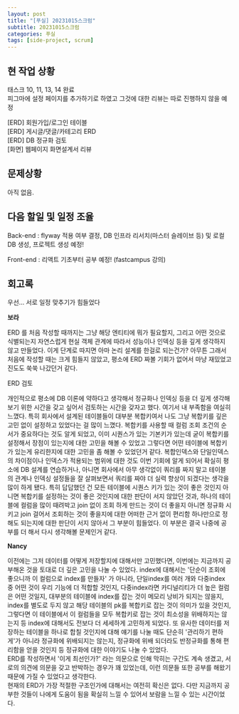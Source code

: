 ```yaml
---
layout: post
title: "[푸실] 20231015스크럼"
subtitle: 20231015스크럼
categories: 푸실
tags: [side-project, scrum]
---
```



## 현 작업 상황

태스크 10, 11, 13, 14 완료  
피그마에 설정 페이지를 추가하기로 하였고 그것에 대한 리뷰는 따로 진행하지 않을 예정  

[ERD] 회원가입/로그인 테이블  
[ERD] 게시글/댓글/카테고리 ERD  
[ERD] DB 정규화 검토  
[화면] 웹페이지 화면설계서 리뷰

## 문제상황
아직 없음.

## 다음 할일 및 일정 조율

Back-end : flyway 적용 여부 결정, DB 인프라 리서치(마스터 슬레이브 등) 및 로컬 DB 생성, 프로젝트 생성 예정!

Front-end : 리액트 기초부터 공부 예정! (fastcampus 강의)

## 회고록

우선... 서로 일정 맞추기가 힘들었다

**보라**

ERD 를 처음 작성할 때까지는 그냥 해당 엔티티에 뭐가 필요할지, 그리고 어떤 것으로 식별되는지 자연스럽게 현실 객체 관계에 따라서 성능이나 인덱싱 등을 깊게 생각하지 않고 만들었다. 이게 단계로 따지면 아마 논리 설계를 한걸로 되는건가? 아무튼 그래서 처음에 작성할 때는 크게 힘들지 않았고, 평소에 ERD 짜볼 기회가 없어서 마냥 재밌었고 진도도 쑥쑥 나갔던거 같다.

ERD 검토

개인적으로 평소에 DB 이론에 약하다고 생각해서 정규화나 인덱싱 등을 더 깊게 생각해보기 위한 시간을 갖고 싶어서 검토하는 시간을 갖자고 했다. 여기서 내 부족함을 여실히 느꼈다. 특히 회사에서 설계된 테이블들이 대부분 복합키여서 나도 그냥 복합키를 깊은 고민 없이 설정하고 있었다는 걸 많이 느꼈다. 복합키를 사용할 때 컬럼 조회 조건의 순서가 중요하다는 것도 알게 되었고, 이미 시퀀스가 있는 기본키가 있는데 굳이 복합키를 설정해서 장점이 있는지에 대한 고민을 해볼 수 있었고 그렇다면 어떤 테이블에 복합키가 있는게 유리한지에 대한 고민을 좀 해볼 수 있었던거 같다. 복합인덱스와 단일인덱스의 차이점이나 인덱스가 적용되는 범위에 대한 것도 이번 기회에 알게 되어서 확실히 평소에 DB 설계를 연습하거나, 아니면 회사에서 아무 생각없이 쿼리를 짜지 말고 테이블의 관계나 인덱싱 설정들을 잘 살펴보면서 쿼리를 짜야 더 실력 향상이 되겠다는 생각을 많이 하게 됐다. 특히 답답했던 건 모든 테이블에 시퀀스 키가 있는 것이 좋은 것인지 아니면 복합키를 설정하는 것이 좋은 것인지에 대한 판단이 서지 않았던 것과, 하나의 테이블에 컬럼을 많이 때려박고 join 없이 조회 하게 만드는 것이 더 좋을지 아니면 정규화 시키고 join 걸어서 조회하는 것이 좋을지에 대한 어떠한 근거 없이 편리함 하나만으로 정해도 되는지에 대한 판단이 서지 않아서 그 부분이 힘들었다. 이 부분은 결국 나중에 공부를 더 해서 다시 생각해볼 문제인거 같다.

**Nancy**

이전에는 그저 데이터를 어떻게 저장할지에 대해서만 고민했다면, 이번에는 지금까지 공부해온 것을 토대로 더 깊은 고민을 나눌 수 있었다.
index에 대해서는 '단순이 조회에 좋으니까 이 컬럼으로 index를 만들자' 가 아니라, 단일index를 여러 개와 다중index 중 어떤 것이 우리 기능에 더 적합할 것인지, 다중index라면 카디널리티가 더 높은 컬럼은 어떤 것일지, 대부분의 테이블에 index를 잡는 것이 메모리 낭비가 되지는 않을지, index를 별도로 두지 않고 해당 테이블의 pk를 복합키로 잡는 것이 의미가 있을 것인지, 그렇다면 이 테이블에서 이 컬럼들을 모두 복합키로 잡는 것이 최소성을 위배하지는 않는지 등 index에 대해서도 전보다 더 세세하게 고민하게 되었다. 또 유사한 데이터를 저장하는 테이블을 하나로 합칠 것인지에 대해 얘기를 나눌 때도 단순히 '관리하기 편하게'가 아니라 정규화에 위배되지는 않는지, 정규화에 위배 되더라도 반정규화를 통해 편리함을 얻을 것인지 등 정규화에 대한 이야기도 나눌 수 있었다.  
ERD를 작성하면서 '이게 최선인가?' 라는 의문으로 인해 막히는 구간도 계속 생겼고, 서로의 의견에 의문을 갖고 반박하는 경우가 꽤 있었는데, 이런 의문들 또한 공부를 해왔기 때문에 가질 수 있었다고 생각한다.  
현재의 ERD가 가장 적절한 구조인가에 대해서는 여전히 확신은 없다. 다만 지금까지 공부한 것들이 나에게 도움이 됨을 확실히 느낄 수 있어서 보람을 느낄 수 있는 시간이었다.

